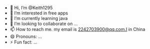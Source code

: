 - 👋 Hi, I’m @Keith1295
- 👀 I’m interested in free apps
- 🌱 I’m currently learning java
- 💞️ I’m looking to collaborate on ...
- 📫 How to reach me. my email is 2242703900@qq.com.I in China
- 😄 Pronouns: ...
- ⚡ Fun fact: ...

<!--
Keith1295/Keith1295 is a ✨ special ✨ repository because its `README.md` (this file) appears on your GitHub profile.
You can click the Preview link to take a look at your changes.
--->
